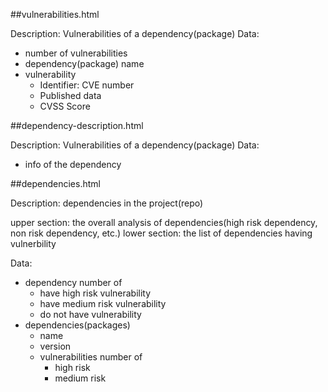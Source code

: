##vulnerabilities.html

Description: Vulnerabilities of a dependency(package)
Data:
- number of vulnerabilities
- dependency(package) name
- vulnerability
    - Identifier: CVE number
    - Published data
    - CVSS Score
    
##dependency-description.html

Description: Vulnerabilities of a dependency(package)
Data:
- info of the dependency

##dependencies.html

Description: dependencies in the project(repo)

upper section: the overall analysis of dependencies(high risk dependency, non risk dependency, etc.)
lower section: the list of dependencies having vulnerbility

Data:
- dependency number of
    - have high risk vulnerability
    - have medium risk vulnerability
    - do not have vulnerability
- dependencies(packages)
    - name
    - version
    - vulnerabilities number of
        - high risk
        - medium risk
